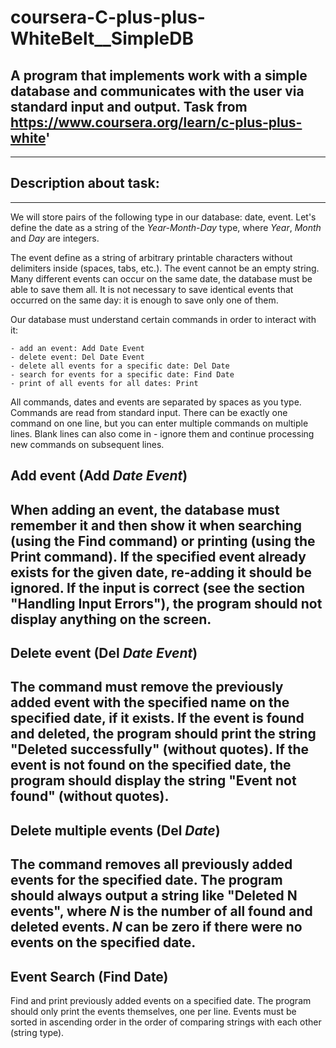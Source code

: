 # coursera-C-plus-plus-WhiteBelt__SimpleDB
## A program that implements work with a simple database and communicates with the user via standard input and output. Task from https://www.coursera.org/learn/c-plus-plus-white'

---
## Description about task:
---

We will store pairs of the following type in our database: date, event. Let's define the date as a string of the _Year-Month-Day_ type, where _Year_, _Month_ and _Day_ are integers.

The event define as a string of arbitrary printable characters without delimiters inside (spaces, tabs, etc.). The event cannot be an empty string. Many different events can occur on the same date, the database must be able to save them all. It is not necessary to save identical events that occurred on the same day: it is enough to save only one of them.

Our database must understand certain commands in order to interact with it:
```
- add an event: Add Date Event
- delete event: Del Date Event
- delete all events for a specific date: Del Date
- search for events for a specific date: Find Date
- print of all events for all dates: Print

```

All commands, dates and events are separated by spaces as you type. Commands are read from standard input. There can be exactly one command on one line, but you can enter multiple commands on multiple lines. Blank lines can also come in - ignore them and continue processing new commands on subsequent lines.

## Add event (Add _Date Event_)
When adding an event, the database must remember it and then show it when searching (using the Find command) or printing (using the Print command). If the specified event already exists for the given date, re-adding it should be ignored. If the input is correct (see the section "Handling Input Errors"), the program should not display anything on the screen.
---
## Delete event (Del _Date Event_)
The command must remove the previously added event with the specified name on the specified date, if it exists. If the event is found and deleted, the program should print the string "Deleted successfully" (without quotes). If the event is not found on the specified date, the program should display the string "Event not found" (without quotes).
---
## Delete multiple events (Del _Date_)
The command removes all previously added events for the specified date. The program should always output a string like "Deleted N events", where _N_ is the number of all found and deleted events. _N_ can be zero if there were no events on the specified date.
---
## Event Search (Find Date)
Find and print previously added events on a specified date. The program should only print the events themselves, one per line. Events must be sorted in ascending order in the order of comparing strings with each other (string type).

















